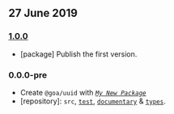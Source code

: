 ## 27 June 2019

### [1.0.0](https://github.com/idiocc/uuid/compare/v0.0.0-pre...v1.0.0)

- [package] Publish the first version.

### 0.0.0-pre

- Create `@goa/uuid` with _[`My New Package`](https://mnpjs.org)_
- [repository]: `src`, [`test`](https://contexttesting.com), [`documentary`](https://readme.page) & [`types`](https://typedef.page).